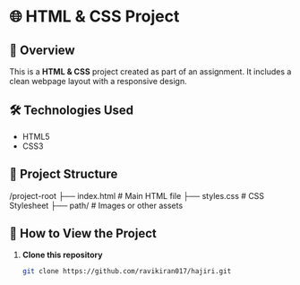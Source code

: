 # 🌐 HTML & CSS Project  

## 📌 Overview  
This is a  **HTML & CSS**  project created as part of an assignment. It includes a clean webpage layout with a responsive design.  

## 🛠️ Technologies Used  
- HTML5  
- CSS3    

## 📂 Project Structure  
/project-root
├── index.html # Main HTML file
├── styles.css # CSS Stylesheet
├── path/ # Images or other assets


## 🚀 How to View the Project  
1. **Clone this repository**  
   ```sh
   git clone https://github.com/ravikiran017/hajiri.git

